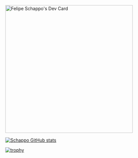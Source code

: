 <a href="https://app.daily.dev/Schappo"><img src="https://api.daily.dev/devcards/cf212d634c774ca89a0d3181c479fabc.png?r=a9m" width="400" alt="Felipe Schappo's Dev Card"/></a>

[![Schappo GitHub stats](https://github-readme-stats.vercel.app/api?username=Schappo&show_icons=true&theme=radical)](https://github.com/Schappo/github-readme-stats&show_icons=true&theme=radical)

[![trophy](https://github-profile-trophy.vercel.app/?username=Schappo&theme=onedark)](https://github.com/Schappo/github-profile-trophy)

